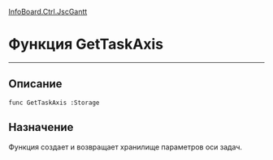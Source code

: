 ﻿---
Link: InfoBoard.Ctrl.JscGantt.@GetTaskAxis
---

<!---  Навигация
[Имя проекта](#) :
-->
[InfoBoard.Ctrl.JscGantt](Default)

# Функция GetTaskAxis
---

## Описание

    func GetTaskAxis :Storage

<!--
## Аргументы{#Args}

### Аргумент1

Описание аргумента 1
-->

## Назначение

Функция создает и возвращает хранилище параметров оси задач.

<!--
## Пример

    GetTaskAxis...
-->

